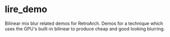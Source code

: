# lire_demo

Bilinear mix blur related demos for RetroArch.
Demos for a technique which uses the GPU's built-in bilinear to produce cheap and good looking blurring.
